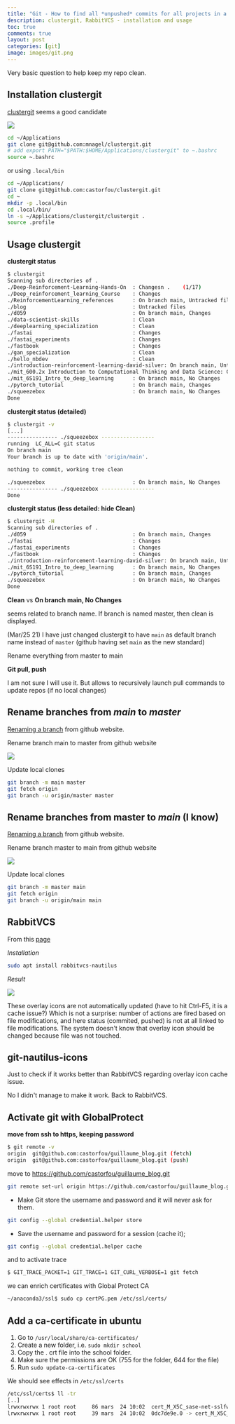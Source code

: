 ```yaml
---
title: "Git - How to find all *unpushed* commits for all projects in a directory?"
description: clustergit, RabbitVCS - installation and usage
toc: true
comments: true
layout: post
categories: [git]
image: images/git.png
---
```


Very basic question to help keep my repo clean.



## Installation clustergit

[clustergit](https://github.com/mnagel/clustergit) seems a good candidate

![](https://raw.githubusercontent.com/mnagel/clustergit/master/doc/clustergit.png)



```bash
cd ~/Applications
git clone git@github.com:mnagel/clustergit.git
# add export PATH="$PATH:$HOME/Applications/clustergit" to ~.bashrc
source ~.bashrc
```

or using `.local/bin`

```bash
cd ~/Applications/
git clone git@github.com:castorfou/clustergit.git
cd ~
mkdir -p .local/bin
cd .local/bin/
ln -s ~/Applications/clustergit/clustergit .
source .profile
```





## Usage clustergit

**clustergit status**

```bash
$ clustergit 
Scanning sub directories of .
./Deep-Reinforcement-Learning-Hands-On  : Changesn .    (1/17)
./Deep_reinforcement_learning_Course    : Changes
./ReinforcementLearning_references      : On branch main, Untracked files
./blog                                  : Untracked files
./d059                                  : On branch main, Changes
./data-scientist-skills                 : Clean
./deeplearning_specialization           : Clean
./fastai                                : Changes
./fastai_experiments                    : Changes
./fastbook                              : Changes
./gan_specialization                    : Clean
./hello_nbdev                           : Clean
./introduction-reinforcement-learning-david-silver: On branch main, Untracked files
./mit_600.2x Introduction to Computational Thinking and Data Science: Clean
./mit_6S191_Intro_to_deep_learning      : On branch main, No Changes
./pytorch_tutorial                      : On branch main, Changes
./squeezebox                            : On branch main, No Changes
Done

```

**clustergit status (detailed)**

```bash
$ clustergit -v
[...]
---------------- ./squeezebox -----------------
running  LC_ALL=C git status
On branch main
Your branch is up to date with 'origin/main'.

nothing to commit, working tree clean

./squeezebox                            : On branch main, No Changes
---------------- ./squeezebox -----------------
Done
```



**clustergit status (less detailed: hide Clean)**

```bash
$ clustergit -H
Scanning sub directories of .
./d059                                  : On branch main, Changes
./fastai                                : Changes
./fastai_experiments                    : Changes
./fastbook                              : Changes
./introduction-reinforcement-learning-david-silver: On branch main, Untracked files
./mit_6S191_Intro_to_deep_learning      : On branch main, No Changes
./pytorch_tutorial                      : On branch main, Changes
./squeezebox                            : On branch main, No Changes
Done
```







**Clean** vs **On branch main, No Changes**

seems related to branch name. If branch is named master, then clean is displayed.

(Mar/25 21) I have just changed clustergit to have `main` as default branch name instead of `master` (github having set `main` as the new standard)

Rename everything from master to main



**Git pull, push**

I am not sure I will use it. But allows to recursively launch pull commands to update repos (if no local changes)



## Rename branches from *main* to *master*

[Renaming a branch](https://docs.github.com/en/github/administering-a-repository/renaming-a-branch) from github website.

Rename branch main to master from github website 

![](https://docs.github.com/assets/images/help/branches/branches-link.png)

Update local clones

```bash
git branch -m main master
git fetch origin
git branch -u origin/master master
```



## Rename branches from master to *main* (I know)

[Renaming a branch](https://docs.github.com/en/github/administering-a-repository/renaming-a-branch) from github website.

Rename branch master to main from github website 

![](https://docs.github.com/assets/images/help/branches/branches-link.png)

Update local clones

```bash
git branch -m master main
git fetch origin
git branch -u origin/main main
```



## RabbitVCS

From this [page](https://www.addictivetips.com/ubuntu-linux-tips/integrate-git-with-gnome-file-manager-on-linux/)

*Installation*

```bash
sudo apt install rabbitvcs-nautilus
```

*Result*

![](https://cloud.addictivetips.com/wp-content/uploads/2018/10/rvcs-update-e1540364222288.png)

These overlay icons are not automatically updated (have to hit Ctrl-F5, it is a cache issue?) Which is not a surprise: number of actions are fired based on file modifications, and here status (commited, pushed) is not at all linked to file modifications. The system doesn't know that overlay icon should be changed because file was not touched.

## git-nautilus-icons

Just to check if it works better than RabbitVCS regarding overlay icon cache issue.

No I didn't manage to make it work. Back to RabbitVCS.



## Activate git with GlobalProtect

**move from ssh to https, keeping password**

```bash
$ git remote -v
origin  git@github.com:castorfou/guillaume_blog.git (fetch)
origin  git@github.com:castorfou/guillaume_blog.git (push)
```

move to https://github.com/castorfou/guillaume_blog.git

```bash
git remote set-url origin https://github.com/castorfou/guillaume_blog.git
```

- Make Git store the username and password and it will never ask for them.

```bash
git config --global credential.helper store
```

- Save the username and password for a session (cache it);

```bash
git config --global credential.helper cache
```



and to activate trace

```bash
$ GIT_TRACE_PACKET=1 GIT_TRACE=1 GIT_CURL_VERBOSE=1 git fetch
```

we can enrich certificates with Global Protect CA

```bash
~/anaconda3/ssl$ sudo cp certPG.pem /etc/ssl/certs/
```



## Add a ca-certificate in ubuntu

1. Go to `/usr/local/share/ca-certificates/`
2. Create a new folder, i.e. `sudo mkdir school`
3. Copy the . crt file into the school folder.
4. Make sure the permissions are OK (755 for the folder, 644 for the file)
5. Run `sudo update-ca-certificates`

We should see effects in `/etc/ssl/certs`

```bash
/etc/ssl/certs$ ll -tr
[..]
lrwxrwxrwx 1 root root     86 mars  24 10:02  cert_M_X5C_sase-net-sslfwd-trust-ca.pem -> /usr/local/share/ca-certificates/globalprotect/cert_M_X5C_sase-net-sslfwd-trust-ca.crt
lrwxrwxrwx 1 root root     39 mars  24 10:02  0dc7de9e.0 -> cert_M_X5C_sase-net-sslfwd-trust-ca.pem
```

